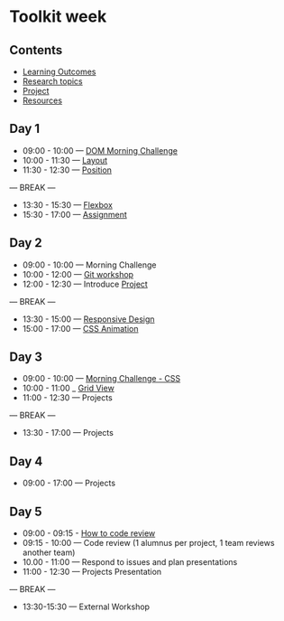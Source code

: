 # Toolkit week

## Contents

- [Learning Outcomes](./learning-outcomes.md)
- [Research topics](./research-afternoon.md)
- [Project](./project.md)
- [Resources](./resources.md)

## Day 1

- 09:00 - 10:00 — [DOM Morning Challenge](https://github.com/lina-jamal/DOM-manipulation-Challenge)
- 10:00 - 11:30 — [Layout](https://github.com/gazaskygeeks/Fundamentals-course/blob/master/coursebook/Week%2003/session-06/layout.md)
- 11:30 - 12:30 — [Position](https://github.com/gazaskygeeks/Fundamentals-course/blob/master/coursebook/Week%2003/session-06/Position-workshop.md)

— BREAK —

- 13:30 - 15:30 — [Flexbox](https://github.com/rehabas/Fundamentals-course/blob/master/coursebook/Week%2003/session-06/flexbox.md)
- 15:30 - 17:00 — [Assignment](https://github.com/gazaskygeeks/Fundamentals-course/blob/master/coursebook/Week%2003/session-06/assignment.md)

## Day 2

- 09:00 - 10:00 — Morning Challenge
- 10:00 - 12:00 — [Git workshop](https://github.com/Rawan96/git-workflow-workshop-for-two)
- 12:00 - 12:30 — Introduce [Project](./project.md)

— BREAK —

- 13:30 - 15:00 — [Responsive Design](https://github.com/yosefanajjar/Responsive-Design-Workshop)
- 15:00 - 17:00 — [CSS Animation](https://hackmd.io/@yosefanajjar/SJTXyi3gL)

## Day 3

- 09:00 - 10:00 — [Morning Challenge - CSS](https://hackmd.io/kQio8HXGSzy2PGisL30OIg?view)
- 10:00 - 11:00 _ [Grid View](https://hackmd.io/5NOaJKJfRQCdMFa2edIL7A)
- 11:00 - 12:30 — Projects

— BREAK —

- 13:30 - 17:00 — Projects

## Day 4

- 09:00 - 17:00 — Projects

## Day 5

- 09:00 - 09:15 - [How to code review](./codereviewintro.md)
- 09:15 - 10:00 — Code review (1 alumnus per project, 1 team reviews another team)
- 10.00 - 11:00 — Respond to issues and plan presentations
- 11:00 - 12:30 — Projects Presentation

— BREAK —

- 13:30-15:30 — External Workshop
